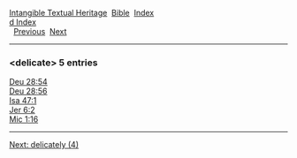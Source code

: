 [Intangible Textual Heritage](../../index)  [Bible](../index) 
[Index](index)   
[d Index](_d_)  
  [Previous](c02983)  [Next](c02985) 

------------------------------------------------------------------------

### &lt;delicate&gt; 5 entries

[Deu 28:54](../kjv/deu028.htm#054)  
[Deu 28:56](../kjv/deu028.htm#056)  
[Isa 47:1](../kjv/isa047.htm#001)  
[Jer 6:2](../kjv/jer006.htm#002)  
[Mic 1:16](../kjv/mic001.htm#016)  

------------------------------------------------------------------------

[Next: delicately (4)](c02985)
